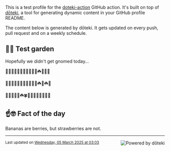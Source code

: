 This is a test profile for the [doteki-action](https://github.com/welpo/doteki-action) GitHub action. It's built on top of [dōteki](https://doteki.org), a tool for generating dynamic content in your GitHub profile README.

The content below is generated by dōteki. It gets updated on every push, pull request and on a weekly schedule.

## 👨‍🌾 Test garden

Hopefully we didn't get gnomed today…

<!-- garden start -->
🥀🦋🍀🌸🌱🍄🌱🌲🌿🦋🌺☘️🐇🌸🦋
<!-- garden end --><!-- garden start -->
🐸🌿🌲🌹🌼🍄🌻🦋🍀🌷🌸☘️🐸☘️🌷
<!-- garden end --><!-- garden start -->
🐸🌺🌳🌻🥀☘️🍀🌱🌼🌸🐛🐸🌻🌸🌲
<!-- garden end -->

## ☝️🤓 Fact of the day

<!-- did_you_know start -->
Bananas are berries, but strawberries are not.
<!-- did_you_know end -->

---

<a href="https://doteki.org"><img src="https://img.shields.io/badge/powered_by-d%C5%8Dteki-0?style=flat-square&labelColor=202b2d&color=5E936C" align="right" alt="Powered by dōteki"></a> <div style="text-align: left;"><sub>
<!-- last_updated start -->Last updated on <a href="https://github.com/welpo/doteki-action/actions/workflows/ci.yaml">Wednesday, 05 March 2025 at 03:03<!-- last_updated end --></sub></div>
